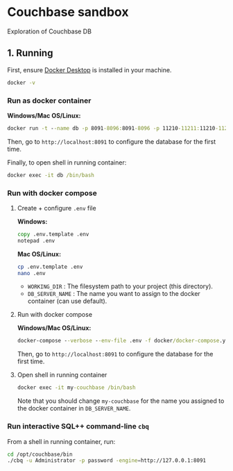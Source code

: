 # Couchbase sandbox
Exploration of Couchbase DB

## 1. Running
First, ensure [Docker Desktop](https://www.docker.com/get-docker) is installed in your machine.

```cmd
docker -v
```

### Run as docker container
**Windows/Mac OS/Linux:**
```cmd
docker run -t --name db -p 8091-8096:8091-8096 -p 11210-11211:11210-11211 couchbase/server:enterprise-7.2.0
```

Then, go to `http://localhost:8091` to configure the database for the first time.

Finally, to open shell in running container:
```cmd
docker exec -it db /bin/bash
```

### Run with docker compose
1. Create + configure `.env` file

    **Windows:**
    ```cmd
    copy .env.template .env
    notepad .env
    ```

    **Mac OS/Linux:**
    ```bash
    cp .env.template .env
    nano .env
    ```

    * `WORKING_DIR` : The filesystem path to your project (this directory).
    * `DB_SERVER_NAME` : The name you want to assign to the docker container (can use default).

2. Run with docker compose

    **Windows/Mac OS/Linux:**
    ```cmd
    docker-compose --verbose --env-file .env -f docker/docker-compose.yml up 
    ```

    Then, go to `http://localhost:8091` to configure the database for the first time.

3. Open shell in running container

    ```cmd
    docker exec -it my-couchbase /bin/bash
    ```

    Note that you should change `my-couchbase` for the name you assigned to the docker container in `DB_SERVER_NAME`.

### Run interactive SQL++ command-line `cbq` 
From a shell in running container, run:

```bash
cd /opt/couchbase/bin
./cbq -u Administrator -p password -engine=http://127.0.0.1:8091
```

